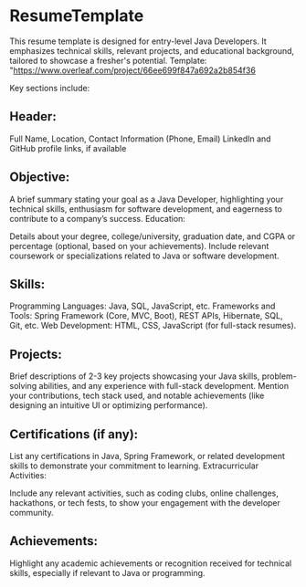 # ResumeTemplate
This resume template is designed for entry-level Java Developers. It emphasizes technical skills, relevant projects, and educational background, tailored to showcase a fresher's potential.
Template: "https://www.overleaf.com/project/66ee699f847a692a2b854f36
<br>


Key sections include:
## Header:

Full Name, Location, Contact Information (Phone, Email)
LinkedIn and GitHub profile links, if available
## Objective:

A brief summary stating your goal as a Java Developer, highlighting your technical skills, enthusiasm for software development, and eagerness to contribute to a company’s success.
Education:

Details about your degree, college/university, graduation date, and CGPA or percentage (optional, based on your achievements).
Include relevant coursework or specializations related to Java or software development.
## Skills:

Programming Languages: Java, SQL, JavaScript, etc.
Frameworks and Tools: Spring Framework (Core, MVC, Boot), REST APIs, Hibernate, SQL, Git, etc.
Web Development: HTML, CSS, JavaScript (for full-stack resumes).
## Projects:

Brief descriptions of 2-3 key projects showcasing your Java skills, problem-solving abilities, and any experience with full-stack development.
Mention your contributions, tech stack used, and notable achievements (like designing an intuitive UI or optimizing performance).
## Certifications (if any):

List any certifications in Java, Spring Framework, or related development skills to demonstrate your commitment to learning.
Extracurricular Activities:

Include any relevant activities, such as coding clubs, online challenges, hackathons, or tech fests, to show your engagement with the developer community.
## Achievements:

Highlight any academic achievements or recognition received for technical skills, especially if relevant to Java or programming.
